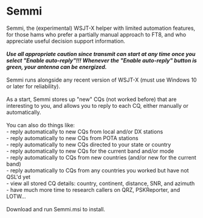 # Semmi
 Semmi, the (experimental) WSJT-X helper with limited automation features, for those hams who prefer a partially manual approach to FT8, and who appreciate useful decision support information.
 <br><br><i><b>Use all appropriate caution since transmit can start at any time once you select "Enable auto-reply"!!! Whenever the "Enable auto-reply" button is green, your antenna can be energized.</b></i>
 <br><br>Semmi runs alongside any recent version of WSJT-X (must use Windows 10 or later for reliability).
 <br><br>As a start, Semmi stores up "new" CQs (not worked before) that are interesting to you, and allows you to reply to each CQ, either manually or automatically.
<br><br>You can also do things like:
<br>- reply automatically to new CQs from local and/or DX stations
<br>- reply automatically to new CQs from POTA stations
<br>- reply automatically to new CQs directed to your state or country
<br>- reply automatically to new CQs for the current band and/or mode
<br>- reply automatically to CQs from new countries (and/or new for the current band)
<br>- reply automatically to CQs from any countries you worked but have not QSL'd yet
<br>- view all stored CQ details: country, continent, distance, SNR, and azimuth
<br>- have much more time to research callers on QRZ, PSKReporter, and LOTW...
<br><br>Download and run Semmi.msi to install.

